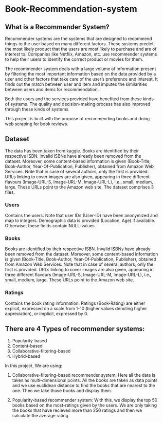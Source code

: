 # Book-Recommendation-system

## What is a Recommender System?
Recommender systems are the systems that are designed to recommend things to the user based on many different factors. These systems predict the most likely product that the users are most likely to purchase and are of interest to. Companies like Netflix, Amazon, etc. use recommender systems to help their users to identify the correct product or movies for them. 
 
The recommender system deals with a large volume of information present by filtering the most important information based on the data provided by a user and other factors that take care of the user’s preference and interest. It finds out the match between user and item and imputes the similarities between users and items for recommendation. 
 
Both the users and the services provided have benefited from these kinds of systems. The quality and decision-making process has also improved through these kinds of systems.

This project is built with the purpose of recommending books and doing web scraping for book reviews.

## Dataset
The data has been taken from kaggle.
Books are identified by their respective ISBN. Invalid ISBNs have already been removed from the dataset. Moreover, some content-based information is given (Book-Title, Book-Author, Year-Of-Publication, Publisher), obtained from Amazon Web Services. Note that in case of several authors, only the first is provided. URLs linking to cover images are also given, appearing in three different flavours (Image-URL-S, Image-URL-M, Image-URL-L), i.e., small, medium, large. These URLs point to the Amazon web site.
The dataset comprises 3 files.

### Users
Contains the users. Note that user IDs (User-ID) have been anonymized and map to integers. Demographic data is provided (Location, Age) if available. Otherwise, these fields contain NULL-values.

### Books
Books are identified by their respective ISBN. Invalid ISBNs have already been removed from the dataset. Moreover, some content-based information is given (Book-Title, Book-Author, Year-Of-Publication, Publisher), obtained from Amazon Web Services. Note that in case of several authors, only the first is provided. URLs linking to cover images are also given, appearing in three different flavours (Image-URL-S, Image-URL-M, Image-URL-L), i.e., small, medium, large. These URLs point to the Amazon web site.

### Ratings
Contains the book rating information. Ratings (Book-Rating) are either explicit, expressed on a scale from 1-10 (higher values denoting higher appreciation), or implicit, expressed by 0.

## There are 4 Types of recommender systems:
1. Popularity-based
2. Content-based
3. Collaborative-filtering-based
4. Hybrid-based

In this project, We are using:
1. Collaborative-filtering-based recommender system:
Here all the data is taken as multi-dimensional points.
All the books are taken as data points and we use euclidean distance to find the books that are nearest to the one. Then we take those books and display them.

2. Popularity-based recommender system:
With this, we display the top 50 books based on the most-ratings given by the users.
We are only taking the books that have recieved more than 250 ratings and then we calculate the average rating.




